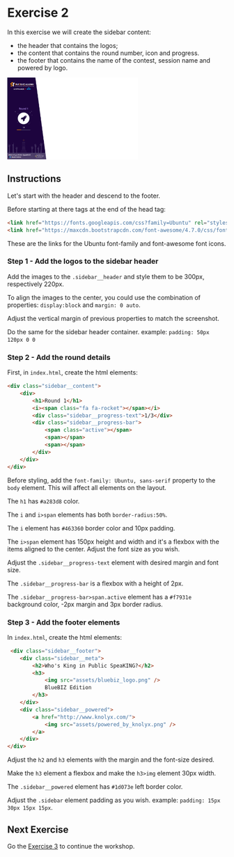 # Exercise 2

In this exercise we will create the sidebar content:

* the header that contains the logos;
* the content that contains the round number, icon and progress.
* the footer that contains the name of the contest, session name and powered by logo.

[<img src="screenshot.jpg" width="300" height="188" />](screenshot.jpg)

## Instructions

Let's start with the header and descend to the footer.

Before starting at there tags at the end of the head tag:

```html
<link href="https://fonts.googleapis.com/css?family=Ubuntu" rel="stylesheet">
<link href="https://maxcdn.bootstrapcdn.com/font-awesome/4.7.0/css/font-awesome.min.css" rel="stylesheet">
```

These are the links for the Ubuntu font-family and font-awesome font icons.

### Step 1 - Add the logos to the sidebar header

Add the images to the `.sidebar__header` and style them to be 300px, respectively 220px.

To align the images to the center, you could use the combination of properties: `display:block` and `margin: 0 auto`.

Adjust the vertical margin of previous properties to match the screenshot.

Do the same for the sidebar header container. example: `padding: 50px 120px 0 0`

### Step 2 - Add the round details

First, in `index.html`, create the html elements:

```html
<div class="sidebar__content">
    <div>
        <h1>Round 1</h1>
        <i><span class="fa fa-rocket"></span></i>
        <div class="sidebar__progress-text">1/3</div>
        <div class="sidebar__progress-bar">
            <span class="active"></span>
            <span></span>
            <span></span>
        </div>
    </div>
</div>
```

Before styling, add the `font-family: Ubuntu, sans-serif` property to the `body` element. This will affect all elements on the layout.

The `h1` has `#a283d8` color.

The `i` and `i>span` elements has both `border-radius:50%`.

The `i` element has `#463360` border color and 10px padding.

The `i>span` element has 150px height and width and it's a flexbox with the items aligned to the center. Adjust the font size as you wish.

Adjust the `.sidebar__progress-text` element with desired margin and font size.

The `.sidebar__progress-bar` is a flexbox with a height of 2px.

The `.sidebar__progress-bar>span.active` element has a `#f7931e` background color, -2px margin and 3px border radius.

### Step 3 - Add the footer elements

In `index.html`, create the html elements:

```html
 <div class="sidebar__footer">
    <div class="sidebar__meta">
        <h2>Who's King in Public SpeaKING?</h2>
        <h3>
            <img src="assets/bluebiz_logo.png" />
            BlueBIZ Edition
        </h3>
    </div>
    <div class="sidebar__powered">
        <a href="http://www.knolyx.com/">
            <img src="assets/powered_by_knolyx.png" />
        </a>
    </div>
</div>
```

Adjust the `h2` and `h3` elements with the margin and the font-size desired.

Make the `h3` element a flexbox and make the `h3>img` element 30px width.

The `.sidebar__powered` element has `#1d073e` left border color.

Adjust the `.sidebar` element padding as you wish. example: `padding: 15px 30px 15px 15px`.

## Next Exercise

Go the [Exercise 3](../../exercise3/docs/Instructions.md) to continue the workshop.